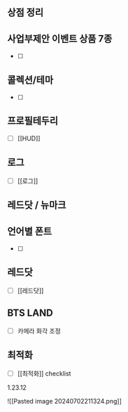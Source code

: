 

## 상점 정리
## 사업부제안 이벤트 상품 7종
- [ ] 

## 콜렉션/테마
- [ ]  

## 프로필테두리
- [ ]  [[HUD]]


## 로그
- [ ]  [[로그]] 

## 레드닷 / 뉴마크 

## 언어별 폰트
- [ ]  



## 레드닷
- [ ]  [[레드닷]]


## BTS LAND
- [ ] 카메라 화각 조정

## 최적화
- [ ] [[최적화]] checklist


1.23.12


![[Pasted image 20240702211324.png]]